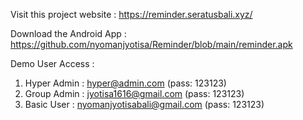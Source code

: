 Visit this project website : https://reminder.seratusbali.xyz/

Download the Android App : https://github.com/nyomanjyotisa/Reminder/blob/main/reminder.apk

Demo User Access :
  1. Hyper Admin  : hyper@admin.com (pass: 123123)
  2. Group Admin  : jyotisa1616@gmail.com (pass: 123123)
  3. Basic User   : nyomanjyotisabali@gmail.com (pass: 123123)
